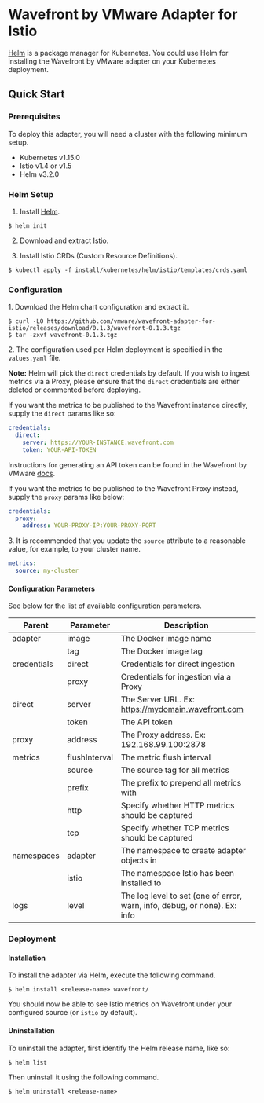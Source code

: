 # Wavefront by VMware Adapter for Istio

[Helm](https://helm.sh/) is a package manager for Kubernetes. You could use Helm
for installing the Wavefront by VMware adapter on your Kubernetes deployment.

## Quick Start

### Prerequisites

To deploy this adapter, you will need a cluster with the following minimum setup.

* Kubernetes v1.15.0
* Istio v1.4 or v1.5
* Helm v3.2.0

### Helm Setup

1. Install [Helm](https://docs.helm.sh/using_helm/#installing-helm).

```console
$ helm init
```

2. Download and extract [Istio](https://istio.io/docs/setup/kubernetes/download-release/).

3. Install Istio CRDs (Custom Resource Definitions).

```console
$ kubectl apply -f install/kubernetes/helm/istio/templates/crds.yaml
```

### Configuration

1\. Download the Helm chart configuration and extract it.

```console
$ curl -LO https://github.com/vmware/wavefront-adapter-for-istio/releases/download/0.1.3/wavefront-0.1.3.tgz
$ tar -zxvf wavefront-0.1.3.tgz
```

2\. The configuration used per Helm deployment is specified in the `values.yaml`
file.

**Note:** Helm will pick the `direct` credentials by default. If you wish to
ingest metrics via a Proxy, please ensure that the `direct` credentials are
either deleted or commented before deploying.

If you want the metrics to be published to the Wavefront instance directly,
supply the `direct` params like so:

```yaml
credentials:
  direct:
    server: https://YOUR-INSTANCE.wavefront.com
    token: YOUR-API-TOKEN
```

Instructions for generating an API token can be found in the Wavefront by VMware
[docs](https://docs.wavefront.com/wavefront_api.html#generating-an-api-token).

If you want the metrics to be published to the Wavefront Proxy instead, supply
the `proxy` params like below:

```yaml
credentials:
  proxy:
    address: YOUR-PROXY-IP:YOUR-PROXY-PORT
```

3\. It is recommended that you update the `source` attribute to a reasonable
value, for example, to your cluster name.

```yaml
metrics:
  source: my-cluster
```

#### Configuration Parameters

See below for the list of available configuration parameters.

| Parent      | Parameter     | Description                                        |
| ----------- | ------------- | -------------------------------------------------- |
| adapter     | image         | The Docker image name                              |
|             | tag           | The Docker image tag                               |
| credentials | direct        | Credentials for direct ingestion                   |
|             | proxy         | Credentials for ingestion via a Proxy              | 
| direct      | server        | The Server URL. Ex: https://mydomain.wavefront.com |
|             | token         | The API token                                      |
| proxy       | address       | The Proxy address. Ex: 192.168.99.100:2878         |
| metrics     | flushInterval | The metric flush interval                          |
|             | source        | The source tag for all metrics                     |
|             | prefix        | The prefix to prepend all metrics with             |
|             | http          | Specify whether HTTP metrics should be captured    |
|             | tcp           | Specify whether TCP metrics should be captured     |
| namespaces  | adapter       | The namespace to create adapter objects in         |
|             | istio         | The namespace Istio has been installed to          |
| logs        | level         | The log level to set (one of error, warn, info, debug, or none). Ex: info |

### Deployment

#### Installation

To install the adapter via Helm, execute the following command.

```console
$ helm install <release-name> wavefront/
```

You should now be able to see Istio metrics on Wavefront under your configured
source (or `istio` by default).

#### Uninstallation

To uninstall the adapter, first identify the Helm release name, like so:

```console
$ helm list
```

Then uninstall it using the following command.

```console
$ helm uninstall <release-name>
```

